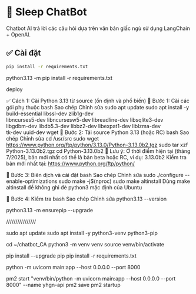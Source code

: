 # 🧠 Sleep ChatBot

Chatbot AI trả lời các câu hỏi dựa trên văn bản giấc ngủ sử dụng LangChain + OpenAI.

## ✅ Cài đặt

```bash
pip install -r requirements.txt
```

python3.13 -m pip install -r requirements.txt

deploy

✅ Cách 1: Cài Python 3.13 từ source (ổn định và phổ biến)
🔹 Bước 1: Cài các gói phụ thuộc
bash
Sao chép
Chỉnh sửa
sudo apt update
sudo apt install -y build-essential libssl-dev zlib1g-dev \
 libncurses5-dev libncursesw5-dev libreadline-dev libsqlite3-dev \
 libgdbm-dev libdb5.3-dev libbz2-dev libexpat1-dev liblzma-dev \
 tk-dev uuid-dev wget
🔹 Bước 2: Tải source Python 3.13 (hoặc RC)
bash
Sao chép
Chỉnh sửa
cd /usr/src
sudo wget https://www.python.org/ftp/python/3.13.0/Python-3.13.0b2.tgz
sudo tar xzf Python-3.13.0b2.tgz
cd Python-3.13.0b2
📌 Lưu ý: Ở thời điểm hiện tại (tháng 7/2025), bản mới nhất có thể là bản beta hoặc RC, ví dụ: 3.13.0b2
Kiểm tra bản mới nhất tại: https://www.python.org/ftp/python/

🔹 Bước 3: Biên dịch và cài đặt
bash
Sao chép
Chỉnh sửa
sudo ./configure --enable-optimizations
sudo make -j$(nproc)
sudo make altinstall
Dùng make altinstall để không ghi đè python3 mặc định của Ubuntu

🔹 Bước 4: Kiểm tra
bash
Sao chép
Chỉnh sửa
python3.13 --version

python3.13 -m ensurepip --upgrade

////////////////

sudo apt update
sudo apt install -y python3-venv python3-pip

cd ~/chatbot_CA
python3 -m venv venv
source venv/bin/activate

pip install --upgrade pip
pip install -r requirements.txt

python -m uvicorn main:app --host 0.0.0.0 --port 8000

pm2 start "venv/bin/python -m uvicorn main:app --host 0.0.0.0 --port 8000" --name yhgn-api
pm2 save
pm2 startup

